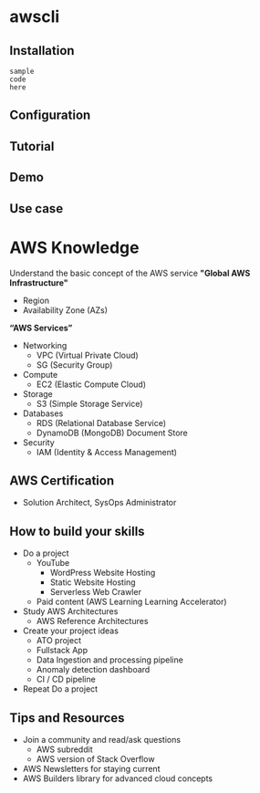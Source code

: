 # awscli

## Installation
~~~
sample
code
here
~~~
## Configuration

## Tutorial

## Demo

## Use case


# AWS Knowledge
Understand the basic concept of the AWS service
**"Global AWS Infrastructure"** 
- Region
- Availability Zone (AZs)

**“AWS Services”** 
- Networking
  - VPC (Virtual Private Cloud)
  - SG (Security Group)
- Compute
  - EC2 (Elastic Compute Cloud)
- Storage
  - S3 (Simple Storage Service)
- Databases
  - RDS (Relational Database Service)
  - DynamoDB (MongoDB) Document Store
- Security
  - IAM (Identity & Access Management)


## AWS Certification
- Solution Architect, SysOps Administrator
## How to build your skills
- Do a project
  - YouTube
    - WordPress Website Hosting
    - Static Website Hosting
    - Serverless Web Crawler
  - Paid content (AWS Learning Learning Accelerator)
- Study AWS Architectures
  - AWS Reference Architectures
- Create your project ideas
  - ATO project
  - Fullstack App
  - Data Ingestion and processing pipeline
  - Anomaly detection dashboard
  - CI / CD pipeline
- Repeat Do a project
## Tips and Resources
- Join a community and read/ask questions
  - AWS subreddit
  - AWS version of Stack Overflow
- AWS Newsletters for staying current
- AWS Builders library for advanced cloud concepts

 
